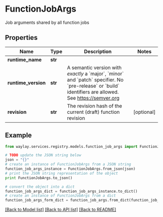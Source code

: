 # FunctionJobArgs

Job arguments shared by all function jobs

## Properties

Name | Type | Description | Notes
------------ | ------------- | ------------- | -------------
**runtime_name** | **str** |  | 
**runtime_version** | **str** | A semantic version with _exactly_ a &#x60;major&#x60;, &#x60;minor&#x60; and &#x60;patch&#x60; specifier. No &#x60;pre-release&#x60; or &#x60;build&#x60; identifiers are allowed. See https://semver.org | 
**revision** | **str** | The revision hash of the current (draft) function revision | [optional] 

## Example

```python
from waylay.services.registry.models.function_job_args import FunctionJobArgs

# TODO update the JSON string below
json = "{}"
# create an instance of FunctionJobArgs from a JSON string
function_job_args_instance = FunctionJobArgs.from_json(json)
# print the JSON string representation of the object
print FunctionJobArgs.to_json()

# convert the object into a dict
function_job_args_dict = function_job_args_instance.to_dict()
# create an instance of FunctionJobArgs from a dict
function_job_args_form_dict = function_job_args.from_dict(function_job_args_dict)
```
[[Back to Model list]](../README.md#documentation-for-models) [[Back to API list]](../README.md#documentation-for-api-endpoints) [[Back to README]](../README.md)


